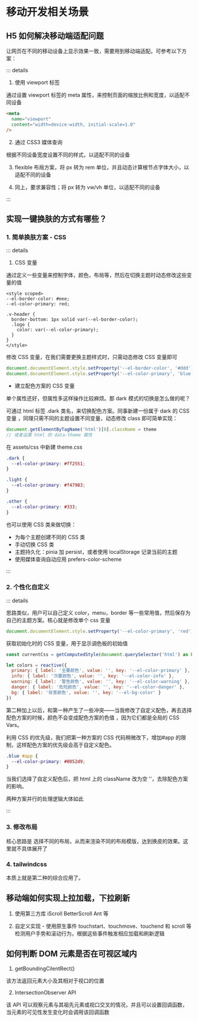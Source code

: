 # 移动开发相关场景

## H5 如何解决移动端适配问题

让网页在不同的移动设备上显示效果一致，需要用到移动端适配。可参考以下方案：

::: details

1. 使用 viewport 标签

通过设置 viewport 标签的 meta 属性，来控制页面的缩放比例和宽度，以适配不同设备

```html
<meta
  name="viewport"
  content="width=device-width, initial-scale=1.0"
/>
```

2. 通过 CSS3 媒体查询

根据不同设备宽度设置不同的样式，以适配不同的设备

3. flexible 布局方案，将 px 转为 rem 单位，并且动态计算根节点字体大小，以适配不同的设备

4. 同上，要求兼容性；将 px 转为 vw/vh 单位，以适配不同的设备

:::

## 实现一键换肤的方式有哪些？

### 1. 简单换肤方案 - CSS

::: details

1. CSS 变量

通过定义一些变量来控制字体，颜色，布局等，然后在切换主题时动态修改这些变量的值

```vue
<style scoped>
--el-border-color: #eee;
--el-color-primary: red;

.v-header {
  border-bottom: 1px solid var(--el-border-color);
  .logo {
    color: var(--el-color-primary);
  }
}
</style>
```

修改 CSS 变量，在我们需要更换主题样式时，只需动态修改 CSS 变量即可

```js
document.documentElement.style.setProperty('--el-border-color', '#ddd')
document.documentElement.style.setProperty('--el-color-primary', 'blue')
```

- 建立配色方案的 CSS 变量

单个属性还好，但属性多这样操作比较麻烦。那 dark 模式的切换是怎么做的呢？

可通过 html 标签 .dark 类名，来切换配色方案。同事新建一份属于 dark 的 CSS 变量 ，同理只需不同的主题设置不同变量，动态修改 class 即可简单实现：

```js
document.getElementByTagName('html')[0].className = theme
// 或者设置 html 的 data-theme 属性
```

在 assets/css 中新建 theme.css

```css
.dark {
  --el-color-primary: #ff2551;
}

.light {
  --el-color-primary: #f47983;
}

.other {
  --el-color-primary: #333;
}
```

也可以使用 CSS 类来做切换：

- 为每个主题创建不同的 CSS 类
- 手动切换 CSS 类
- 主题持久化：pinia 加 persist，或者使用 localStorage 记录当前的主题
- 使用媒体查询自动应用 prefers-color-scheme

:::

### 2. 个性化自定义

::: details

思路类似，用户可以自己定义 color，menu，border 等一些常用值，然后保存为自己的主题方案。核心就是修改单个 css 变量

```js
document.documentElement.style.setProperty('--el-color-primary', 'red')
```

获取初始化时的 CSS 变量，用于显示调色板的初始值

```js
const currentCss = getComputedStyle(document.querySelector('html') as Element)

let colors = reactive({
  primary: { label: '主要颜色', value: '', key: '--el-color-primary' },
  info: { label: '次要颜色', value: '', key: '--el-color-info' },
  warning: { label: '警告颜色', value: '', key: '--el-color-warning' },
  danger: { label: '危险颜色', value: '', key: '--el-color-danger' },
  bg: { label: '背景颜色', value: '', key: '--el-bg-color' }
})
```

第二种加上以后，和第一种产生了一些冲突——当我修改了自定义配色，再去选择配色方案的时候，颜色不会变成配色方案的色值 ，因为它们都是全局的 CSS Vars。

利用 CSS 的优先级，我们把第一种方案的 CSS 代码稍微改下，增加#app 的限制，这样配色方案的优先级会高于自定义配色。

```css
.blue #app {
  --el-color-primary: #0052d9;
}
```

当我们选择了自定义配色后，把 html 上的 className 改为空 ''，去除配色方案的影响。

两种方案并行的处理逻辑大体如此

:::

### 3. 修改布局

核心思路是 选择不同的布局，从而来渲染不同的布局模版，达到换皮的效果。这里就不具体展开了

### 4. tailwindcss

本质上就是第二种的综合应用了。

## 移动端如何实现上拉加载，下拉刷新

1. 使用第三方库 iScroll BetterScroll Ant 等

2. 自定义实现 - 使用原生事件 touchstart、touchmove、touchend 和 scroll 等检测用户手势和滚动行为，根据这些事件触发相应加载和刷新逻辑

## 如何判断 DOM 元素是否在可视区域内

1. getBoundingCilentRect()

该方法返回元素大小及其相对于视口的位置

2. IntersectionObserver API

该 API 可以观察元素与其祖先元素或视口交叉的情况，并且可以设置回调函数，当元素的可见性发生变化时会调用该回调函数
